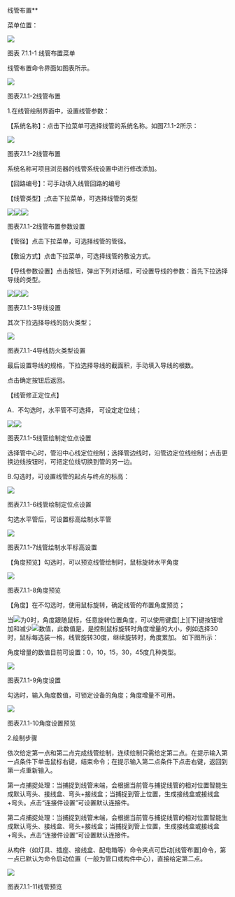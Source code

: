 线管布置**

菜单位置：

![](file:///C:\Users\pkpm\AppData\Local\Temp\ksohtml5908\wps1.jpg)

图表 7.1.1\-1 线管布置菜单

线管布置命令界面如图表所示。

![](file:///C:\Users\pkpm\AppData\Local\Temp\ksohtml5908\wps2.jpg)

图表7.1.1\-2线管布置

1.在线管绘制界面中，设置线管参数：

【系统名称】：点击下拉菜单可选择线管的系统名称。如图7.1.1\-2所示：

![](file:///C:\Users\pkpm\AppData\Local\Temp\ksohtml5908\wps3.jpg)

图表7.1.1\-2线管布置

系统名称可项目浏览器的线管系统设置中进行修改添加。

【回路编号】：可手动填入线管回路的编号

【线管类型】;点击下拉菜单，可选择线管的类型

![](file:///C:\Users\pkpm\AppData\Local\Temp\ksohtml5908\wps4.jpg)![](file:///C:\Users\pkpm\AppData\Local\Temp\ksohtml5908\wps5.jpg)![](file:///C:\Users\pkpm\AppData\Local\Temp\ksohtml5908\wps6.jpg)

图表7.1.1\-2线管布置参数设置

【管径】点击下拉菜单，可选择线管的管径。

【敷设方式】点击下拉菜单，可选择线管的敷设方式。

【导线参数设置】点击按钮，弹出下列对话框，可设置导线的参数：首先下拉选择导线的类型。

![](file:///C:\Users\pkpm\AppData\Local\Temp\ksohtml5908\wps7.jpg)![](file:///C:\Users\pkpm\AppData\Local\Temp\ksohtml5908\wps8.jpg)![](file:///C:\Users\pkpm\AppData\Local\Temp\ksohtml5908\wps9.jpg)

图表7.1.1\-3导线设置

其次下拉选择导线的防火类型；

![](file:///C:\Users\pkpm\AppData\Local\Temp\ksohtml5908\wps10.jpg)

图表7.1.1\-4导线防火类型设置

最后设置导线的规格，下拉选择导线的截面积，手动填入导线的根数。

点击确定按钮后返回。

【线管修正定位点】

A．不勾选时，水平管不可选择， 可设定定位线；

![](file:///C:\Users\pkpm\AppData\Local\Temp\ksohtml5908\wps11.jpg)![](file:///C:\Users\pkpm\AppData\Local\Temp\ksohtml5908\wps12.jpg)

图表7.1.1\-5线管绘制定位点设置

选择管中心时，管沿中心线定位绘制；选择管边线时，沿管边定位线绘制；点击更换边线按钮时，可把定位线切换到管的另一边。

B.勾选时，可设置线管的起点与终点的标高：

![](file:///C:\Users\pkpm\AppData\Local\Temp\ksohtml5908\wps13.jpg)

图表7.1.1\-6线管绘制定位点设置

勾选水平管后，可设置标高绘制水平管

![](file:///C:\Users\pkpm\AppData\Local\Temp\ksohtml5908\wps14.jpg)

图表7.1.1\-7线管绘制水平标高设置

【角度预览】勾选时，可以预览线管绘制时，鼠标旋转水平角度

![](file:///C:\Users\pkpm\AppData\Local\Temp\ksohtml5908\wps15.jpg)

图表7.1.1\-8角度预览

【角度】在不勾选时，使用鼠标旋转，确定线管的布置角度预览；

当![](file:///C:\Users\pkpm\AppData\Local\Temp\ksohtml5908\wps16.jpg)为0时，角度跟随鼠标，任意旋转位置角度，可以使用键盘\[上\]\[下\]键按钮增加和减少![](file:///C:\Users\pkpm\AppData\Local\Temp\ksohtml5908\wps17.jpg)数值，此数值是，是控制鼠标旋转时角度增量的大小，例如选择30时，鼠标每选装一格，线管旋转30度，继续旋转时，角度累加。 如下图所示：

角度增量的数值目前可设置：0，10，15，30，45度几种类型。

![](file:///C:\Users\pkpm\AppData\Local\Temp\ksohtml5908\wps18.jpg)

图表7.1.1\-9角度设置

勾选时，输入角度数值，可锁定设备的角度；角度增量不可用。

![](file:///C:\Users\pkpm\AppData\Local\Temp\ksohtml5908\wps19.jpg)

图表7.1.1\-10角度设置预览

2.绘制步骤

依次给定第一点和第二点完成线管绘制，连续绘制只需给定第二点。在提示输入第一点条件下单击鼠标右键，结束命令；在提示输入第二点条件下点击右键，返回到第一点重新输入。

第一点捕捉处理：当捕捉到线管末端，会根据当前管与捕捉线管的相对位置智能生成默认弯头、接线盒、弯头+接线盒；当捕捉到管上位置，生成接线盒或接线盒+弯头。点击“连接件设置”可设置默认连接件。

第二点捕捉处理：当捕捉到线管末端，会根据当前管与捕捉线管的相对位置智能生成默认弯头、接线盒、弯头+接线盒；当捕捉到管上位置，生成接线盒或接线盒+弯头。点击“连接件设置”可设置默认连接件。

从构件（如灯具、插座、接线盒、配电箱等）命令夹点可启动\[线管布置\]命令，第一点已默认为命令启动位置（一般为管口或构件中心），直接给定第二点。

![](file:///C:\Users\pkpm\AppData\Local\Temp\ksohtml5908\wps20.jpg)

图表7.1.1\-11线管预览